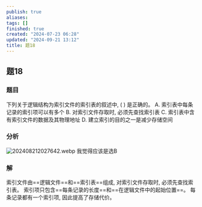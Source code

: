 ```yaml
---
publish: true
aliases: 
tags: []
finished: true
created: "2024-07-23 06:28"
updated: "2024-09-21 13:12"
title: 题18
---
```


## 题18
### 题目
下列关于逻辑结构为索引文件的索引表的叙述中, ( ) 是正确的。
A. 索引表中每条记录的索引项可以有多个
B. 对索引文件存取时, 必须先查找索引表
C. 索引表中含有索引文件的数据及其物理地址
D. 建立索引的目的之一是减少存储空间
### 分析
![202408212027642.webp](https://img.hwenyi.live/202408212027642.webp)
我觉得应该是选B
### 解
索引文件由==逻辑文件==和==索引表==组成, 对索引文件存取时, 必须先查找索引表。
索引项只包含==每条记录的长度==和==在逻辑文件中的起始位置==。
每条记录都有一个索引项, 因此提高了存储代价。

